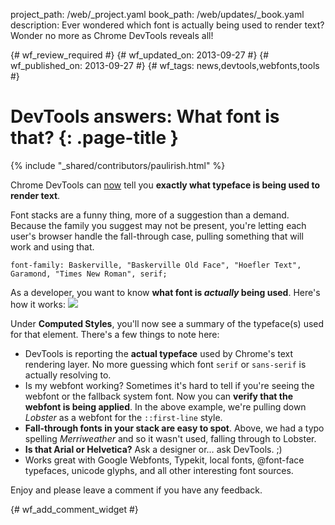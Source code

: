 project_path: /web/_project.yaml
book_path: /web/updates/_book.yaml
description: Ever wondered which font is actually being used to render text? Wonder no more as Chrome DevTools reveals all!

{# wf_review_required #}
{# wf_updated_on: 2013-09-27 #}
{# wf_published_on: 2013-09-27 #}
{# wf_tags: news,devtools,webfonts,tools #}

# DevTools answers: What font is that?  {: .page-title }

{% include "_shared/contributors/paulirish.html" %}


Chrome DevTools can [now](http://crbug.com/135489) tell you **exactly what typeface is being used to render text**.

Font stacks are a funny thing, more of a suggestion than a demand. Because the family you suggest may not be present, you're letting each user's browser handle the fall-through case, pulling something that will work and using that.

    font-family: Baskerville, "Baskerville Old Face", "Hoefler Text", Garamond, "Times New Roman", serif;

As a developer, you want to know **what font is *actually* being used**.  Here's how it works:
![](/web/updates/images/2013/09/devtools/DVsqB4V.png)


Under **Computed Styles**, you'll now see a summary of the typeface(s) used for that element. There's a few things to note here:

* DevTools is reporting the **actual typeface** used by Chrome's text rendering layer. No more guessing which font `serif` or `sans-serif` is actually resolving to.
* Is my webfont working? Sometimes it's hard to tell if you're seeing the webfont or the fallback system font. Now you can **verify that the webfont is being applied**. In the above example, we're pulling down _Lobster_ as a webfont for the `::first-line` style.
* **Fall-through fonts in your stack are easy to spot**. Above, we had a typo spelling _Merriweather_ and so it wasn't used, falling through to Lobster.
* **Is that Arial or Helvetica?** Ask a designer or… ask DevTools. ;)
* Works great with Google Webfonts, Typekit, local fonts, @font-face typefaces, unicode glyphs, and all other interesting font sources.

Enjoy and please leave a comment if you have any feedback.


{# wf_add_comment_widget #}
